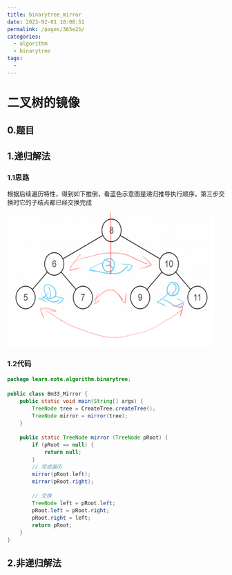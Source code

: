 ```yaml
---
title: binarytree_mirror
date: 2023-02-01 18:08:51
permalink: /pages/365e2b/
categories:
  - algorithm
  - binarytree
tags:
  - 
---
```

# 二叉树的镜像

## 0.题目

## 1.递归解法

### 1.1思路
根据后续遍历特性，得到如下推倒，看蓝色示意图是递归推导执行顺序。第三步交换时它的子结点都已经交换完成

![](../img/2022-03-17-22-46-31.png)

### 1.2代码
```java
package learn.note.algorithm.binarytree;

public class Bm33_Mirror {
    public static void main(String[] args) {
        TreeNode tree = CreateTree.createTree();
        TreeNode mirror = mirror(tree);
    }

    public static TreeNode mirror (TreeNode pRoot) {
        if (pRoot == null) {
            return null;
        }
        // 完成遍历
        mirror(pRoot.left);
        mirror(pRoot.right);

        // 交换
        TreeNode left = pRoot.left;
        pRoot.left = pRoot.right;
        pRoot.right = left;
        return pRoot;
    }
}

```

## 2.非递归解法
